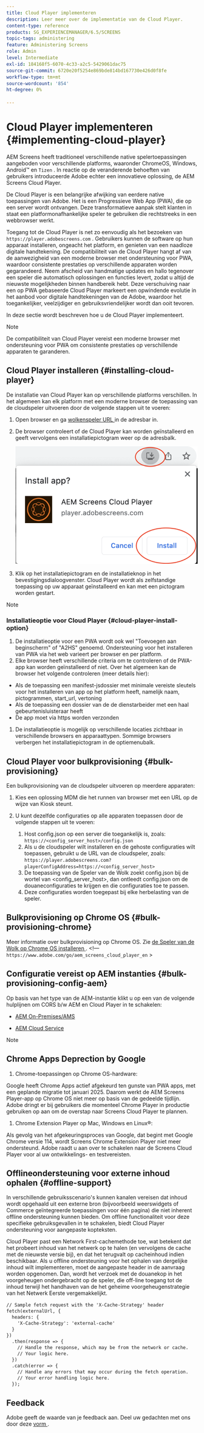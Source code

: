 ```yaml
---
title: Cloud Player implementeren
description: Leer meer over de implementatie van de Cloud Player.
content-type: reference
products: SG_EXPERIENCEMANAGER/6.5/SCREENS
topic-tags: administering
feature: Administering Screens
role: Admin
level: Intermediate
exl-id: 184168f5-6070-4c33-a2c5-5429061dac75
source-git-commit: 6720e20f5254e869bde814bd167730e426d0f8fe
workflow-type: tm+mt
source-wordcount: '854'
ht-degree: 0%

---
```


# Cloud Player implementeren {#implementing-cloud-player}

AEM Screens heeft traditioneel verschillende native spelertoepassingen aangeboden voor verschillende platforms, waaronder ChromeOS, Windows, Android™ en `Tizen` . In reactie op de veranderende behoeften van gebruikers introduceerde Adobe echter een innovatieve oplossing, de AEM Screens Cloud Player.

De Cloud Player is een belangrijke afwijking van eerdere native toepassingen van Adobe. Het is een Progressieve Web App (PWA), die op een server wordt ontvangen. Deze transformatieve aanpak stelt klanten in staat een platformonafhankelijke speler te gebruiken die rechtstreeks in een webbrowser werkt.

Toegang tot de Cloud Player is net zo eenvoudig als het bezoeken van `https://player.adobescreens.com` . Gebruikers kunnen de software op hun apparaat installeren, ongeacht het platform, en genieten van een naadloze digitale handtekening. De compatibiliteit van de Cloud Player hangt af van de aanwezigheid van een moderne browser met ondersteuning voor PWA, waardoor consistente prestaties op verschillende apparaten worden gegarandeerd. Neem afscheid van handmatige updates en hallo tegenover een speler die automatisch oplossingen en functies levert, zodat u altijd de nieuwste mogelijkheden binnen handbereik hebt. Deze verschuiving naar een op PWA gebaseerde Cloud Player markeert een opwindende evolutie in het aanbod voor digitale handtekeningen van de Adobe, waardoor het toegankelijker, veelzijdiger en gebruiksvriendelijker wordt dan ooit tevoren.

In deze sectie wordt beschreven hoe u de Cloud Player implementeert.

>[!NOTE]
>
>De compatibiliteit van Cloud Player vereist een moderne browser met ondersteuning voor PWA om consistente prestaties op verschillende apparaten te garanderen.

## Cloud Player installeren {#installing-cloud-player}

De installatie van Cloud Player kan op verschillende platforms verschillen. In het algemeen kan elk platform met een moderne browser de toepassing van de cloudspeler uitvoeren door de volgende stappen uit te voeren:

1. Open browser en ga [ wolkenspeler URL ](https://player.adobescreens.com/content/dam/universal-player/firmware.html) in de adresbar in.
1. De browser controleert of de Cloud Player kan worden geïnstalleerd en geeft vervolgens een installatiepictogram weer op de adresbalk.

   ![afbeelding](/help/user-guide/assets/cloud-player-install.png)

1. Klik op het installatiepictogram en de installatieknop in het bevestigingsdialoogvenster. Cloud Player wordt als zelfstandige toepassing op uw apparaat geïnstalleerd en kan met een pictogram worden gestart.

>[!NOTE]
>
>### Installatieoptie voor Cloud Player {#cloud-player-install-option}
>
>1. De installatieoptie voor een PWA wordt ook wel &quot;Toevoegen aan beginscherm&quot; of &quot;A2HS&quot; genoemd. Ondersteuning voor het installeren van PWA via het web varieert per browser en per platform.
>1. Elke browser heeft verschillende criteria om te controleren of de PWA-app kan worden geïnstalleerd of niet. Over het algemeen kan de browser het volgende controleren (meer details hier):
>
>* Als de toepassing een manifest-jsdossier met minimale vereiste sleutels voor het installeren van app op het platform heeft, namelijk naam, pictogrammen, start_url, vertoning
>* Als de toepassing een dossier van de de dienstarbeider met een haal gebeurtenisluisteraar heeft
>* De app moet via https worden verzonden
>
>1. De installatieoptie is mogelijk op verschillende locaties zichtbaar in verschillende browsers en apparaattypen. Sommige browsers verbergen het installatiepictogram in de optiemenubalk.

## Cloud Player voor bulkprovisioning {#bulk-provisioning}

Een bulkprovisioning van de cloudspeler uitvoeren op meerdere apparaten:

1. Kies een oplossing MDM die het runnen van browser met een URL op de wijze van Kiosk steunt.
1. U kunt dezelfde configuraties op alle apparaten toepassen door de volgende stappen uit te voeren:

   1. Host config.json op een server die toegankelijk is, zoals: `https://<config_server_host>/config.json`
   1. Als u de cloudspeler wilt installeren en de gehoste configuraties wilt toepassen, gebruikt u de URL van de cloudspeler, zoals: `https://player.adobescreens.com?playerConfigAddress=https://<config_server_host>`
   1. De toepassing van de Speler van de Wolk zoekt config.json bij de wortel van &lt;config_server_host>, dan ontleedt config.json om de douaneconfiguraties te krijgen en die configuraties toe te passen.
   1. Deze configuraties worden toegepast bij elke herbelasting van de speler.

## Bulkprovisioning op Chrome OS {#bulk-provisioning-chrome}

Meer informatie over bulkprovisioning op Chrome OS. Zie [ de Speler van de Wolk op Chrome OS installeren ](https://main--screens-franklin-documentation--hlxscreens.hlx.live/updates/cloud-player/guides/chromeos-install-cloud-player). &lt;!— `https://www.adobe.com/go/aem_screens_cloud_player_en` >

## Configuratie vereist op AEM instanties {#bulk-provisioning-config-aem}

Op basis van het type van de AEM-instantie klikt u op een van de volgende hulplijnen om CORS b/w AEM en Cloud Player in te schakelen:

* [ AEM On-Premises/AMS ](https://main--screens-franklin-documentation--hlxscreens.hlx.live/updates/cloud-player/guides/cors-settings-aem-onpremandams) <!-- `https://www.adobe.com/go/aem_screens_cors_ams_en` -->

* [ AEM Cloud Service ](https://main--screens-franklin-documentation--hlxscreens.hlx.live/updates/cloud-player/guides/cors-settings-aem-cs) <!-- `https://www.adobe.com/go/aem_screens_cors_aemaacs_en` -->


>[!NOTE]
>
>## Chrome Apps Deprection by Google
>
>1. Chrome-toepassingen op Chrome OS-hardware:
>
>Google heeft Chrome Apps actief afgekeurd ten gunste van PWA apps, met een geplande migratie tot januari 2025. Daarom werkt de AEM Screens Player-app op Chrome OS niet meer op basis van de gedeelde tijdlijn. Adobe dringt er bij gebruikers die momenteel Chrome Player in productie gebruiken op aan om de overstap naar Screens Cloud Player te plannen.
>
>1. Chrome Extension Player op Mac, Windows en Linux®:
>
>Als gevolg van het afgekeuringsproces van Google, dat begint met Google Chrome versie 114, wordt Screens Chrome Extension Player niet meer ondersteund. Adobe raadt u aan over te schakelen naar de Screens Cloud Player voor al uw ontwikkelings- en testvereisten.

## Offlineondersteuning voor externe inhoud ophalen {#offline-support}

In verschillende gebruiksscenario&#39;s kunnen kanalen vereisen dat inhoud wordt opgehaald uit een externe bron (bijvoorbeeld weerswidgets of Commerce geïntegreerde toepassingen voor één pagina) die niet inherent offline ondersteuning kunnen bieden. Om offline functionaliteit voor deze specifieke gebruiksgevallen in te schakelen, biedt Cloud Player ondersteuning voor aangepaste kopteksten.

Cloud Player past een Network First-cachemethode toe, wat betekent dat het probeert inhoud van het netwerk op te halen (en vervolgens de cache met de nieuwste versie bij), en dat het terugvalt op cacheinhoud indien beschikbaar. Als u offline ondersteuning voor het ophalen van dergelijke inhoud wilt implementeren, moet de aangepaste header in de aanvraag worden opgenomen. Dan, wordt het verzoek met de douanekop in het voorgeheugen ondergebracht op de speler, die off-line toegang tot de inhoud terwijl het handhaven van de het geheime voorgeheugenstrategie van het Netwerk Eerste vergemakkelijkt.

```
// Sample fetch request with the 'X-Cache-Strategy' header
fetch(externalUrl, {
  headers: {
    'X-Cache-Strategy': 'external-cache'
  }
})
  .then(response => {
    // Handle the response, which may be from the network or cache.
    // Your logic here.
  })
  .catch(error => {
    // Handle any errors that may occur during the fetch operation.
    // Your error handling logic here.
  }); 
```

## Feedback

Adobe geeft de waarde van je feedback aan. Deel uw gedachten met ons door deze [ vorm ](https://forms.office.com/pages/responsepage.aspx?id=Wht7-jR7h0OUrtLBeN7O4TFE0b_GjstOj6I1uGs9vLpURVdWWklQQTZZRTFVNEhRVlBWWldMWlJXOC4u).
